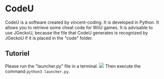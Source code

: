 # CodeU

CodeU is a software created by vincent-coding. It is developed in Python. It allows you to retrieve some cheat code for WiiU games. It is advisable to use JGeckoU, because the file that CodeU generates is recognized by JGeckoU if it is placed in the "code" folder.

## Tutoriel
Please run the "launcher.py" file in a terminal.
<img src="http://image.noelshack.com/fichiers/2019/13/3/1553717121-1.png">
Then execute the command `python3 launcher.py`.
